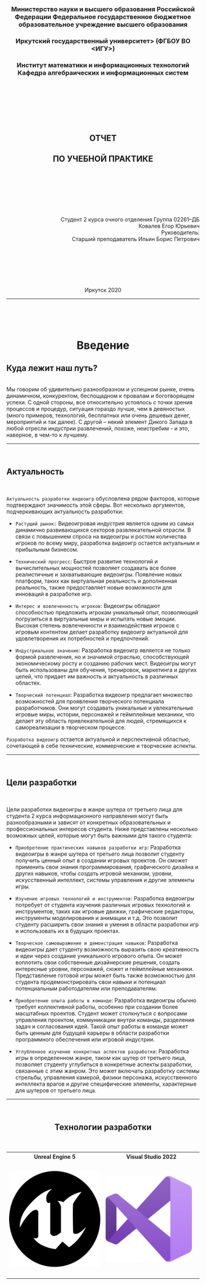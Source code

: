 

### <p align="center">Министерство науки и высшего образования Российской Федерации Федеральное государственное бюджетное образовательное учреждение высшего образования</p>
### <p align="center">Иркутский государственный университет> (ФГБОУ ВО <ИГУ>) </p>
### <p align="center">Институт математики и информационных технологий Кафедра алгебраических и информационных систем</p>
<br><br><br><br><br><br>
## <p align="center">ОТЧЕТ</p>
## <p align="center">ПО УЧЕБНОЙ ПРАКТИКЕ</p>
<br><br><br><br><br><br>
<div style="text-align: right">
    Студент 2 курса очного отделения Группа 02261–ДБ
</div>
<div style="text-align: right">
    Ковалев Егор Юрьевич
</div>
<div style="text-align: right">
    Руководитель: 
<div style="text-align: right">
    Старший преподаватель Ильин Борис Петрович
</div>
</div>
<br><br><br><br><br><br>
<p align="center">Иркутск 2020</p>

---

<br><br><br>
# <p align="center">Введение</p>

## Куда лежит наш путь?
<br>
Мы говорим об удивительно разнообразном и успешном рынке, очень динамичном, конкурентом, беспощадном к провалам и боготворящем успехи. С одной стороны, все относительно устоялось с точки зрения процессов и процедур, ситуация гораздо лучше, чем в девяностых (много примеров, технологий, бесплатных или очень дешевых денег, мероприятий и так далее). С другой – некий элемент Дикого Запада в любой отресли индустрии развлечений, похоже, неистребим - и это, наверное, в чем-то к лучшему.

---

<br>

## Актуальность
<br>

`Актуальность разработки видеоигр` обусловлена рядом факторов, которые подтверждают значимость этой сферы. Вот несколько аргументов, подчеркивающих актуальность разработки:

+ `Растущий рынок:` Видеоигровая индустрия является одним из самых динамично развивающихся секторов развлекательной отрасли. В связи с повышением спроса на видеоигры и ростом количества игроков по всему миру, разработка видеоигр остается актуальным и прибыльным бизнесом.

+ `Технический прогресс`: Быстрое развитие технологий и вычислительных мощностей позволяет создавать все более реалистичные и захватывающие видеоигры. Появление новых платформ, таких как виртуальная реальность и дополненная реальность, также предоставляет новые возможности для инноваций в разработке игр.

+ `Интерес и вовлеченность игроков`: Видеоигры обладают способностью предложить игрокам уникальный опыт, позволяющий погрузиться в виртуальные миры и испытать новые эмоции. Высокая степень вовлеченности и взаимодействия игроков с игровым контентом делает разработку видеоигр актуальной для удовлетворения их потребностей и предпочтений.

+ `Индустриальное значение`: Разработка видеоигр является не только формой развлечения, но и значимой отраслью, способствующей экономическому росту и созданию рабочих мест. Видеоигры могут быть использованы для обучения, тренировок, маркетинга и других целей, что придает им важность и актуальность в различных областях.

+ `Творческий потенциал`: Разработка видеоигр предлагает множество возможностей для проявления творческого потенциала разработчиков. Они могут создавать уникальные и увлекательные игровые миры, истории, персонажей и геймплейные механики, что делает эту область привлекательной для людей, стремящихся к самореализации в творческом процессе.

`Разработка видеоигр` остается актуальной и перспективной областью, сочетающей в себе технические, коммерческие и творческие аспекты.

---

<br>

## Цели разработки
<br>

Цели разработки видеоигры в жанре шутера от третьего лица для студента 2 курса информационного направления могут быть разнообразными и зависят от конкретных образовательных и профессиональных интересов студента. Ниже представлены несколько возможных целей, которые могут быть важными для такого студента:

+ `Приобретение практических навыков разработки игр`: Разработка видеоигры в жанре шутера от третьего лица позволит студенту получить ценный опыт в создании игровых проектов. Он сможет применить свои знания программирования, графического дизайна и других навыков, чтобы создать игровой механизм, уровни, искусственный интеллект, системы управления и другие элементы игры.

+ `Изучение игровых технологий и инструментов`: Разработка видеоигры потребует от студента изучения различных игровых технологий и инструментов, таких как игровые движки, графические редакторы, инструменты моделирования и анимации и т.д. Это позволит студенту расширить свои знания и умения в области разработки игр и использовать их в будущих проектах.

+ `Творческое самовыражение и демонстрация навыков`: Разработка видеоигры дает студенту возможность выразить свою креативность и идеи через создание уникального игрового опыта. Он может воплотить свои собственные дизайнерские решения, создать интересные уровни, персонажей, сюжет и геймплейные механики. Представление готовой игры может быть также возможностью для студента продемонстрировать свои навыки и потенциал потенциальным работодателям или преподавателям.

+ `Приобретение опыта работы в команде`: Разработка видеоигры обычно требует коллективной работы, особенно при создании более масштабных проектов. Студент может столкнуться с вопросами управления проектом, коммуникации внутри команды, разделения задач и согласования идей. Такой опыт работы в команде может быть ценным для будущей карьеры в области разработки программного обеспечения или игровой индустрии.

+ `Углубленное изучение конкретных аспектов разработки`: Разработка игры в определенном жанре, таком как шутер от третьего лица, позволяет студенту углубиться в конкретные аспекты разработки, связанные с этим жанром. Это может включать разработку системы стрельбы, управления камерой, физики персонажа, искусственного интеллекта врагов и другие специфические элементы, характерные для шутеров от третьего лица.



---

<br>

## <p align="center">Технологии разработки</p>
<br>
<table align="center" >
  <tr>
    <th align="center">Unreal Engine 5</th>
    <th align="center">Visual Studio 2022</th>
  </tr>
  <tr>
    <td align="center" width="300" height ="300">
      <img src="UE_Logo_Black.svg" alt="SVG Image" width="250" height ="250">
    <!--
      <pre>
        <code>
          <svg width="300" height ="300" id="Layer_1" data-name="Layer 1" xmlns="http://www.w3.org/2000/svg" xmlns:xlink="http://www.w3.org/1999/xlink" viewBox="0 0 1910.99 1926.76"><defs><style>.cls-1{fill:none;clip-rule:evenodd;}.cls-2{clip-path:url(#clip-path);}.cls-3{fill:#2e2e2c;}.cls-4{clip-path:url(#clip-path-2);}</style><clipPath id="clip-path" transform="translate(-542.23 -142.76)"><path class="cls-1" d="M1863.82,1368s13.62,20.4,47.64,20.4c38.53,0,103.12-24.94,206.29-134.88,0,0-110,250.48-336.65,385.35l-124.69-105.38-3.39-2.27-136,145.06S1208.71,1649,1079.49,1462c0,0,20.4,8,41.93,8,26.08,1.12,54.41-9.08,54.41-52.15V976.94c0-22.67-15.86-47.61-49.87-47.61-30.6,1.14-74.82,21.54-134.88,82.75-125.81,130.34-176.81,255-176.81,255S778,1088,967.28,870.4s332.09-296.95,485.12-337.75c0,0-121.28,71.39-121.28,178,0,31.73,4.53,52.13,11.34,66.85,9.06,18.15,22.67,24.94,35.14,24.94,10.19,0,20.4-4.54,28.33-10.19v579.17a102.73,102.73,0,0,0,11.33,20.4c12.47,15.86,34,35.14,70.28,35.14,60.06,0,138.27-69.15,138.27-69.15V888.53c0-47.61-35.14-105.4-71.4-124.66,0,0,77.06-4.54,114.5,24.92,0,0,126.93-153,360.41-199.47,0,0-124.67,148.47-164.35,222.14-6.81,1.13-7.93,139.41-6.81,278.83C1859.31,1224,1861.58,1358.9,1863.82,1368Z"/></clipPath><clipPath id="clip-path-2" transform="translate(-542.23 -142.76)"><path class="cls-1" d="M2135.86,464.64c-170-172.28-396.7-266.34-637-266.34-241.43,0-467,94.06-637,266.34S597.77,864.73,597.77,1107.28s94.07,471.5,264.09,642.63c170,172.27,396.72,266.37,637,266.37s467-95.22,637-266.37c170-172.28,264.13-400.08,264.13-642.63S2305.89,635.78,2135.86,464.64Zm-1580,641.51c0-524.77,421.66-949.79,943-949.79,520.25,0,941.92,425,940.77,949.79,0,524.78-421.64,949.78-941.9,949.78S555.82,1630.93,555.82,1106.15Z"/></clipPath></defs><g class="cls-2"><rect class="cls-3" x="255.02" y="376.28" width="1332.94" height="1171.94"/></g><g class="cls-4"><rect class="cls-3" width="1910.99" height="1926.76"/></g></svg>
        </code>
      </pre>
      -->
    </td>
    <td width="300" height ="300">
      <img src="Visual_Studio_Icon_2019.svg" alt="SVG Image" width="225" height ="225">
    <!--
      <pre>
        <code>
          <svg width="250" height ="300"  xmlns="http://www.w3.org/2000/svg" xmlns:xlink="http://www.w3.org/1999/xlink" viewBox="0 0 96 95.51"><defs><style>.a{fill:#fff;}.a,.h{fill-rule:evenodd;}.b{mask:url(#a);}.c{fill:#52218a;}.d{fill:#6c33af;}.e{fill:#854cc7;}.f{fill:#b179f1;}.g{opacity:0.25;}.h{fill:url(#b);}</style><mask id="a" x="0" y="0" width="96" height="95.51" maskUnits="userSpaceOnUse"><g transform="translate(0 -0.25)"><path class="a" d="M68.89,95.6a6,6,0,0,0,3.93-.44L92.6,85.65A6,6,0,0,0,96,80.24V15.76a6,6,0,0,0-3.4-5.41L72.82.84A6,6,0,0,0,68.34.55,6,6,0,0,0,66,2L34.12,37.26,15.5,22l-1.63-1.4a4,4,0,0,0-3.61-.83,2.55,2.55,0,0,0-.53.18L2.46,23A4,4,0,0,0,0,26.37c0,.1,0,.2,0,.3V69.33c0,.1,0,.2,0,.3A4,4,0,0,0,2.46,73l7.27,3a2.55,2.55,0,0,0,.53.18,4,4,0,0,0,3.61-.83L15.5,74,34.12,58.74,66,94A6,6,0,0,0,68.89,95.6ZM72,27.68,47.21,48,72,68.32ZM12,34.27,24.41,48,12,61.73Z"></path></g></mask><linearGradient id="b" x1="48" y1="97.75" x2="48" y2="2.25" gradientTransform="matrix(1, 0, 0, -1, 0, 98)" gradientUnits="userSpaceOnUse"><stop offset="0" stop-color="#fff"></stop><stop offset="1" stop-color="#fff" stop-opacity="0"></stop></linearGradient></defs><title>BrandVisualStudioWin2019</title><g class="b"><path class="c" d="M13.87,75.4a4,4,0,0,1-4.14.65L2.46,73A4,4,0,0,1,0,69.33V26.67A4,4,0,0,1,2.46,23l7.27-3a4,4,0,0,1,4.14.65L15.5,22A2.21,2.21,0,0,0,12,23.8V72.2A2.21,2.21,0,0,0,15.5,74Z" transform="translate(0 -0.25)"></path><path class="d" d="M2.46,73A4,4,0,0,1,0,69.33V69a2.31,2.31,0,0,0,4,1.55L66,2A6,6,0,0,1,72.82.84L92.6,10.36A6,6,0,0,1,96,15.77V16a3.79,3.79,0,0,0-6.19-2.93L15.5,74l-1.63,1.4a4,4,0,0,1-4.14.65Z" transform="translate(0 -0.25)"></path><path class="e" d="M2.46,23A4,4,0,0,0,0,26.67V27a2.31,2.31,0,0,1,4-1.55L66,94a6,6,0,0,0,6.82,1.16L92.6,85.64A6,6,0,0,0,96,80.23V80a3.79,3.79,0,0,1-6.19,2.93L15.5,22l-1.63-1.4A4,4,0,0,0,9.73,20Z" transform="translate(0 -0.25)"></path><path class="f" d="M72.82,95.16A6,6,0,0,1,66,94a3.52,3.52,0,0,0,6-2.49v-87A3.52,3.52,0,0,0,66,2,6,6,0,0,1,72.82.84L92.6,10.35A6,6,0,0,1,96,15.76V80.24a6,6,0,0,1-3.4,5.41Z" transform="translate(0 -0.25)"></path><g class="g"><path class="h" d="M68.89,95.6a6,6,0,0,0,3.93-.44L92.6,85.65A6,6,0,0,0,96,80.24V15.76a6,6,0,0,0-3.4-5.41L72.82.84A6,6,0,0,0,68.34.55,6,6,0,0,0,66,2L34.12,37.26,15.5,22l-1.63-1.4a4,4,0,0,0-3.61-.83,2.55,2.55,0,0,0-.53.18L2.46,23A4,4,0,0,0,0,26.37c0,.1,0,.2,0,.3V69.33c0,.1,0,.2,0,.3A4,4,0,0,0,2.46,73l7.27,3a2.55,2.55,0,0,0,.53.18,4,4,0,0,0,3.61-.83L15.5,74,34.12,58.74,66,94A6,6,0,0,0,68.89,95.6ZM72,27.68,47.21,48,72,68.32ZM12,34.27,24.41,48,12,61.73Z" transform="translate(0 -0.25)"></path></g></g></svg> 
        </code>
      </pre>
      -->
    </td>
  </tr>
</table>

